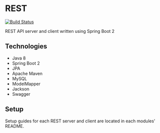 # REST
[![Build Status](https://travis-ci.com/sergeivisotsky/REST.svg?branch=master)](https://travis-ci.com/sergeivisotsky/REST)

REST API server and client written using Spring Boot 2

## Technologies
* Java 8
* Spring Boot 2
* JPA
* Apache Maven
* MySQL
* ModelMapper
* Jackson
* Swagger

## Setup
Setup guides for each REST server and client are located in each modules' README.